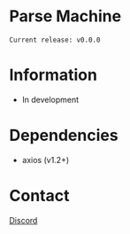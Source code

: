 # Parse Machine

```
Current release: v0.0.0
```

# Information

- In development


# Dependencies

- axios (v1.2+)

# Contact
[Discord](https://discord.gg/7YbWnNpsU5)
